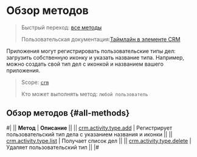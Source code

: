 # Обзор методов

> Быстрый переход: [все методы](#all-methods) 
> 
> Пользовательская документация:[Таймлайн в элементе CRM](https://helpdesk.bitrix24.ru/open/16749348/)

Приложения могут регистрировать пользовательские типы дел: загрузить собственную иконку и указать название типа. Например, можно создать свой тип дел с иконкой и названием вашего приложения. 

> Scope: [`crm`](../../../../scopes/permissions.md)
>
> Кто может выполнять метод: `любой пользователь`

## Обзор методов {#all-methods}

#|
|| **Метод** | **Описание** ||
|| [crm.activity.type.add](./crm-activity-type-add.md) | Регистрирует пользовательский тип дела с указанием названия и иконки ||
|| [crm.activity.type.list](./crm-activity-type-list.md) | Получает список дел ||
|| [crm.activity.type.delete](./crm-activity-type-delete.md) | Удаляет пользовательский тип ||
|#

